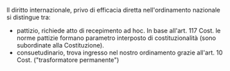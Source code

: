 Il diritto internazionale, privo di efficacia diretta nell'ordinamento nazionale si distingue tra:
- pattizio, richiede atto di recepimento ad hoc. In base all'art. 117 Cost. le norme pattizie formano parametro interposto di costituzionalità (sono subordinate alla Costituzione).
- consuetudinario, trova ingresso nel nostro ordinamento grazie all'art. 10 Cost. ("trasformatore permanente") 
